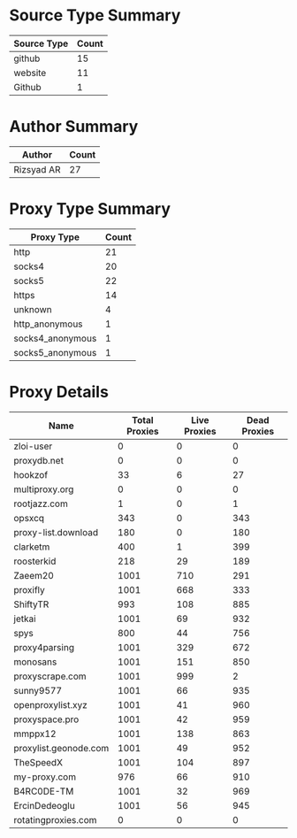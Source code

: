 # Source Type Summary

| Source Type | Count |
|-------------|-------|
| github | 15 |
| website | 11 |
| Github | 1 |


# Author Summary

| Author | Count |
|--------|-------|
| Rizsyad AR | 27 |


# Proxy Type Summary

| Proxy Type | Count |
|------------|-------|
| http | 21 |
| socks4 | 20 |
| socks5 | 22 |
| https | 14 |
| unknown | 4 |
| http_anonymous | 1 |
| socks4_anonymous | 1 |
| socks5_anonymous | 1 |


# Proxy Details

| Name | Total Proxies | Live Proxies | Dead Proxies |
|------|---------------|--------------|---------------|
| zloi-user | 0 | 0 | 0 |
| proxydb.net | 0 | 0 | 0 |
| hookzof | 33 | 6 | 27 |
| multiproxy.org | 0 | 0 | 0 |
| rootjazz.com | 1 | 0 | 1 |
| opsxcq | 343 | 0 | 343 |
| proxy-list.download | 180 | 0 | 180 |
| clarketm | 400 | 1 | 399 |
| roosterkid | 218 | 29 | 189 |
| Zaeem20 | 1001 | 710 | 291 |
| proxifly | 1001 | 668 | 333 |
| ShiftyTR | 993 | 108 | 885 |
| jetkai | 1001 | 69 | 932 |
| spys | 800 | 44 | 756 |
| proxy4parsing | 1001 | 329 | 672 |
| monosans | 1001 | 151 | 850 |
| proxyscrape.com | 1001 | 999 | 2 |
| sunny9577 | 1001 | 66 | 935 |
| openproxylist.xyz | 1001 | 41 | 960 |
| proxyspace.pro | 1001 | 42 | 959 |
| mmppx12 | 1001 | 138 | 863 |
| proxylist.geonode.com | 1001 | 49 | 952 |
| TheSpeedX | 1001 | 104 | 897 |
| my-proxy.com | 976 | 66 | 910 |
| B4RC0DE-TM | 1001 | 32 | 969 |
| ErcinDedeoglu | 1001 | 56 | 945 |
| rotatingproxies.com | 0 | 0 | 0 |
